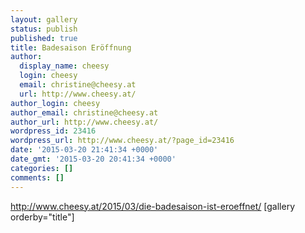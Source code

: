 ```yaml
---
layout: gallery
status: publish
published: true
title: Badesaison Eröffnung
author:
  display_name: cheesy
  login: cheesy
  email: christine@cheesy.at
  url: http://www.cheesy.at/
author_login: cheesy
author_email: christine@cheesy.at
author_url: http://www.cheesy.at/
wordpress_id: 23416
wordpress_url: http://www.cheesy.at/?page_id=23416
date: '2015-03-20 21:41:34 +0000'
date_gmt: '2015-03-20 20:41:34 +0000'
categories: []
comments: []
---
```

http://www.cheesy.at/2015/03/die-badesaison-ist-eroeffnet/
[gallery orderby="title"]
